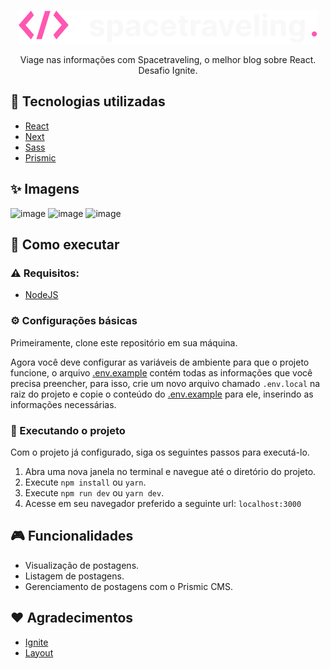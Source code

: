 <p align="center">
  <img src="public/images/logo.svg" />
</p>

<p align="center">Viage nas informações com Spacetraveling, o melhor blog sobre React. <br /> Desafio Ignite.</p>

## 🚀 Tecnologias utilizadas

- [React](https://pt-br.reactjs.org/)
- [Next](https://nextjs.org/)
- [Sass](https://sass-lang.com/)
- [Prismic](https://prismic.io/)


## ✨ Imagens

![image](https://user-images.githubusercontent.com/59753526/173221507-7652cca5-223d-459b-ab32-6e624c0c3cc7.png)
![image](https://user-images.githubusercontent.com/59753526/173221516-0cda70c2-cf68-4f18-8119-9abe5f01e9ee.png)
![image](https://user-images.githubusercontent.com/59753526/173221526-ae28449a-5a94-43d7-a2a4-02263598bd75.png)


## 🔨 Como executar

### ⚠️ Requisitos:
- [NodeJS](https://nodejs.org/en/)

### ⚙️ Configurações básicas

Primeiramente, clone este repositório em sua máquina.

Agora você deve configurar as variáveis de ambiente para que o projeto funcione, o arquivo [.env.example](./.env.example) contém todas as informações que você precisa preencher, para isso, crie um novo arquivo chamado `.env.local` na raiz do projeto e copie o conteúdo do [.env.example](./.env.example) para ele, inserindo as informações necessárias.

### 🔧 Executando o projeto

Com o projeto já configurado, siga os seguintes passos para executá-lo.

1. Abra uma nova janela no terminal e navegue até o diretório do projeto.
2. Execute `npm install` ou `yarn`.
3. Execute `npm run dev` ou `yarn dev`.
4. Acesse em seu navegador preferido a seguinte url: `localhost:3000`

## 🎮 Funcionalidades

- Visualização de postagens.
- Listagem de postagens.
- Gerenciamento de postagens com o Prismic CMS.

## ❤️ Agradecimentos

- [Ignite](https://www.rocketseat.com.br/ignite)
- [Layout](https://www.figma.com/file/8CdJy4hS5k29QSxZbAXdf8/Desafios-M%C3%B3dulo-3-ReactJS-(Copy))
